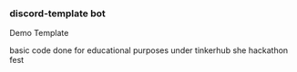 ### discord-template bot
Demo Template

basic code done for educational purposes under tinkerhub she hackathon fest
